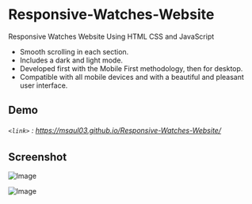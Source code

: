 # Responsive-Watches-Website


 Responsive Watches Website Using HTML CSS and JavaScript 

* Smooth scrolling in each section.
* Includes a dark and light mode.
* Developed first with the Mobile First methodology, then for desktop.
* Compatible with all mobile devices and with a beautiful and pleasant user interface.

## Demo

###### `<link>` : <https://msaul03.github.io/Responsive-Watches-Website/>

## Screenshot
![Image](Captura.png)

![Image](Captura1.png)
